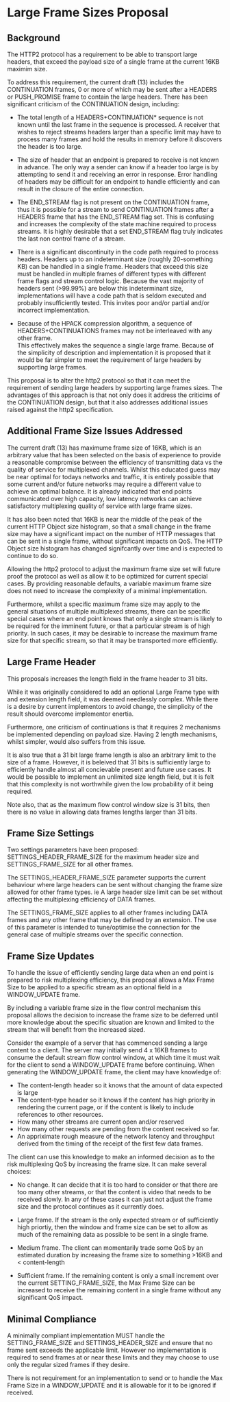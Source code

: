 
Large Frame Sizes Proposal
==========================

Background
----------
The HTTP2 protocol has a requirement to be able to transport large headers, 
that exceed the payload size of a single frame at the current 16KB maximim size.  

To address this requirement, the current draft (13) includes the 
CONTINUATION frames, 0 or more of which may be sent after a HEADERS or 
PUSH_PROMISE frame to contain the large headers.  There has been significant 
criticism of the CONTINUATION design, including:

 * The total length of a HEADERS+CONTINUATION* sequence is not known until 
   the last frame in the sequence is processed.  A receiver that wishes to 
   reject streams headers larger than a specific limit may have to process 
   many frames and hold the results in memory before it discovers the header
   is too large.

 * The size of header that an endpoint is prepared to receive is not known
   in advance. The only way a sender can know if a header too large is
   by attempting to send it and receiving an error in response. Error handling
   of headers may be difficult for an endpoint to handle efficiently and 
   can result in the closure of the entire connection.

 * The END_STREAM flag is not present on the CONTINUATION frame, thus it is 
   possible for a stream to send CONTINUATION frames after a HEADERS frame 
   that has the END_STREAM flag set.  This is confusing and increases the 
   complexity of the state machine required to process streams.  It is 
   highly desirable that a set END_STREAM flag truly indicates the last
   non control frame of a stream.

 * There is a significant discontinuity in the code path required to 
   process headers.  Headers up to an indeterminant size (roughly 20-something KB)
   can be handled in a single frame. Headers that exceed this size must
   be handled in multiple frames of different types with different frame flags
   and stream control logic. Because the vast majority of headers sent (>99.99%) 
   are below this indeterminant size, implementations will have a code path
   that is seldom executed and probably insufficiently tested. This invites
   poor and/or partial and/or incorrect implementation.

 * Because of the HPACK compression algorithm, a sequence of
   HEADERS+CONTINUATIONS frames may not be interleaved with any other frame.  
   This effectively makes the sequence a single large frame.  Because of the simplicity
   of description and implementation it is proposed that it would be
   far simpler to meet the requirement of large headers by supporting
   large frames.

This proposal is to alter the http2 protocol so that it can meet the
requirement of sending large headers by supporting large frames sizes.
The advantages of this approach is that not only does it address
the criticims of the CONTINUATION design, but that it also addresses
additional issues raised against the http2 specification.

Additional Frame Size Issues Addressed
--------------------------------------
The current draft (13) has maximume frame size of 16KB, which is an
arbitrary value that has been selected on the basis of experience to
provide a reasonable compromise between the efficiency of transmitting
data vs the quality of service for multiplexed channels.  Whilst this
educated guess may be near optimal for todays networks and traffic,
it is entirely possible that some current and/or future networks may
require a different value to achieve an optimal balance.  It is already
indicated that end points communicated over high capacity, low latency
networks can achieve satisfactory multiplexing quality of service with
large frame sizes.

It has also been noted that 16KB is near the middle of the peak of the
current HTTP Object size histogram, so that a small change in the frame 
size may have a significant impact on the number of HTTP messages that 
can be sent in a single frame, without significant impacts on QoS. The
HTTP Object size histogram has changed signifcantly over time and is 
expected to continue to do so.

Allowing the http2 protocol to adjust the maximum frame size set will
future proof the protocol as well as allow it to be optimized for current
special cases.  By providing reasonable defaults, a variable maximum frame
size does not need to increase the complexity of a minimal implementation.

Furthermore, whilst a specific maximum frame size may apply to the general
situations of multiple multiplexed streams, there can be specific 
special cases where an end point knows that only a single stream is likely
to be required for the imminent future, or that a particular stream is of
high priority.  In such cases, it may be desirable to increase the 
maximum frame size for that specific stream, so that it may be 
transported more efficiently.


Large Frame Header
------------------
This proposals increases the length field in the frame header to 
31 bits.  

While it was originally considered to add an optional Large Frame type with
and extension length field, it was deemed needlessly complex.  While there
is a desire by current implementors to avoid change, the simplicity of the
result should overcome implementor enertia.

Furthermore, one criticism of continuations is that it requires 2 mechanisms
be implemented depending on payload size. Having 2 length mechanisms, whilst
simpler, would also suffers from this issue.

It is also true that a 31 bit large frame length is also an arbitrary 
limit to the size of a frame. However, it is beleived that 31 bits is
sufficiently large to efficiently handle almost all concievable present
and future use cases.   It would be possible to implement an unlimited
size length field, but it is felt that this complexity is not worthwhile
given the low probability of it being required.

Note also, that as the maximum flow control window size is 31 bits, then
there is no value in allowing data frames lengths larger than 31 bits.

Frame Size Settings
-------------------
Two settings parameters have been proposed: SETTINGS_HEADER_FRAME_SIZE
for the maximum header size and SETTINGS_FRAME_SIZE for all other frames.

The SETTINGS_HEADER_FRAME_SIZE parameter supports the current behaviour
where large headers can be sent without changing the frame size allowed 
for other frame types. ie A large header size limit can be set without
affecting the multiplexing efficiency of DATA frames.

The SETTINGS_FRAME_SIZE applies to all other frames including DATA frames
and any other frame that may be defined by an extension.  The use of
this parameter is intended to tune/optimise the connection for the 
general case of multiple streams over the specific connection.


Frame Size Updates
------------------
To handle the issue of efficiently sending large data when an end point
is prepared to risk multiplexing efficiency, this proposal allows
a Max Frame Size to be applied to a specific stream as an optional field
in a WINDOW_UPDATE frame.

By including a variable frame size in the flow control mechanism this 
proposal allows the decision to increase the frame size to be deferred until
more knowledge about the specific situation are known and limited to the
stream that will benefit from the increased sized.

Consider the example of a server that has commenced sending a large content
to a client.  The server may initially send 4 x 16KB frames to consume the 
default stream flow control window, at which time it must wait for the client
to send a WINDOW_UPDATE frame before continuing. When generating the 
WINDOW_UPDATE frame, the client may have knowledge of:
 * The content-length header so it knows that the amount of data expected is large
 * The content-type header so it knows if the content has high priority
   in rendering the current page, or if the content is likely to include
   references to other resources.  
 * How many other streams are current open and/or reserved 
 * How many other requests are pending from the content received so far.  
 * An appriximate rough measure of the network latency and throughput 
   derived from the timing of the receipt of the first few data frames.

The client can use this knowledge to make an informed decision as to the 
risk multiplexing QoS by increasing the frame size.   It can make several 
choices:

 * No change. It can decide that it is too hard to consider or that there
   are too many other streams, or that the content is video that needs to
   be received slowly.  In any of these cases it can just not adjust the
   frame size and the protocol continues as it currently does.  

 * Large frame. If the stream is the only expected stream or of
   sufficiently high priortiy, then the window and frame size can be set
   to allow as much of the remaining data as possible to be sent in a
   single frame.

 * Medium frame. The client can momentarily trade some QoS by an
   estimated duration by increasing the frame size to something >16KB 
   and < content-length

 * Sufficient frame.  If the remaining content is only a small increment
   over the current SETTING_FRAME_SIZE, the Max Frame Size can be increased
   to receive the remaining content in a single frame without any 
   significant QoS impact.


Minimal Compliance
-------------------
A minimally compliant implementation MUST handle the SETTING_FRAME_SIZE
and SETTINGS_HEADER_SIZE and ensure that no frame sent exceeds the
applicable limit.   However no implementation is required to send frames 
at or near these limits and they may choose to use only the regular sized frames
if they desire.

There is not requirement for an implementation to send or to handle the 
Max Frame Size in a WINDOW_UPDATE and it is allowable for it to be ignored
if received.

















